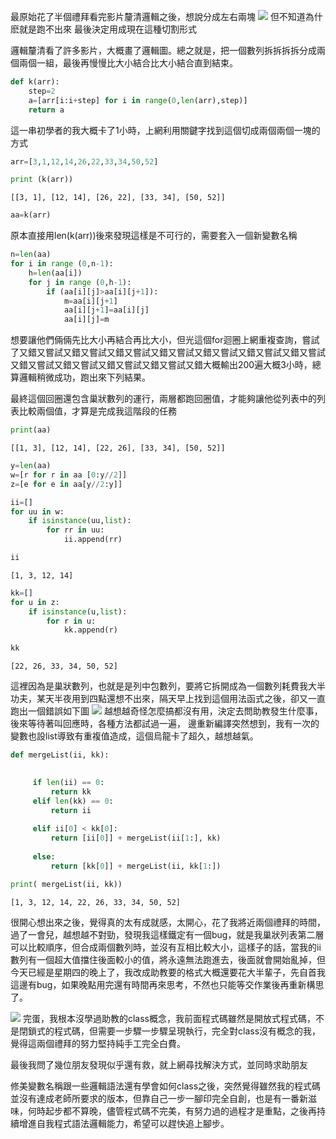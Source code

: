 最原始花了半個禮拜看完影片釐清邏輯之後，想說分成左右兩塊
![](https://github.com/yen880405/yenlin/blob/master/image/%E8%9E%A2%E5%B9%95%E5%BF%AB%E7%85%A7%202019-11-06%20%E4%B8%8B%E5%8D%884.26.00.png)
但不知道為什麽就是跑不出來
最後決定用成現在這種切割形式


邏輯釐清看了許多影片，大概畫了邏輯圖。總之就是，把一個數列拆拆拆拆分成兩個兩個一組，最後再慢慢比大小結合比大小結合直到結束。


```python
def k(arr):
    step=2
    a=[arr[i:i+step] for i in range(0,len(arr),step)]
    return a
```

這一串初學者的我大概卡了1小時，上網利用關鍵字找到這個切成兩個兩個一塊的方式


```python
arr=[3,1,12,14,26,22,33,34,50,52]
```


```python
print (k(arr))
```

    [[3, 1], [12, 14], [26, 22], [33, 34], [50, 52]]



```python
aa=k(arr)
```

原本直接用len(k(arr))後來發現這樣是不可行的，需要套入一個新變數名稱


```python
n=len(aa)
for i in range (0,n-1):
    h=len(aa[i])
    for j in range (0,h-1):
        if (aa[i][j]>aa[i][j+1]):
            m=aa[i][j+1]
            aa[i][j+1]=aa[i][j]
            aa[i][j]=m
```

想要讓他們倆倆先比大小再結合再比大小，但光這個for迴圈上網重複查詢，嘗試了又錯又嘗試又錯又嘗試又錯又嘗試又錯又嘗試又錯又嘗試又錯又嘗試又錯又嘗試又錯又嘗試又錯又嘗試又錯又嘗試又錯又嘗試又錯大概輸出200遍大概3小時，總算邏輯稍微成功，跑出來下列結果。

最終這個回圈還包含巢狀數列的運行，兩層都跑回圈值，才能夠讓他從列表中的列表比較兩個值，才算是完成我這階段的任務


```python
print(aa)
```

    [[1, 3], [12, 14], [22, 26], [33, 34], [50, 52]]



```python
y=len(aa)
w=[r for r in aa [0:y//2]]
z=[e for e in aa[y//2:y]]
```


```python
ii=[]
for uu in w:
    if isinstance(uu,list):
        for rr in uu:
            ii.append(rr) 
```


```python
ii
```




    [1, 3, 12, 14]




```python
kk=[]
for u in z:
    if isinstance(u,list):
        for r in u:
            kk.append(r)
```


```python
kk
```




    [22, 26, 33, 34, 50, 52]


這裡因為是巢狀數列，也就是是列中包數列，要將它拆開成為一個數列耗費我大半功夫，某天半夜用到四點還想不出來，隔天早上找到這個用法函式之後，卻又一直跑出一個錯誤如下圖
![](https://github.com/yen880405/yenlin/blob/master/image/%E8%9E%A2%E5%B9%95%E5%BF%AB%E7%85%A7%202019-11-07%20%E4%B8%8B%E5%8D%882.35.37.png)
越想越奇怪怎麼搞都沒有用，決定去問助教發生什麼事，後來等待著叫回應時，各種方法都試過一遍，
邊重新編譯突然想到，我有一次的變數也設list導致有重複值造成，這個烏龍卡了超久，越想越氣。

```python
def mergeList(ii, kk):

   
     if len(ii) == 0: 
         return kk
     elif len(kk) == 0: 
         return ii
   
     elif ii[0] < kk[0]:
         return [ii[0]] + mergeList(ii[1:], kk)
     
     else: 
         return [kk[0]] + mergeList(ii, kk[1:])
```


```python
print( mergeList(ii, kk))
```

    [1, 3, 12, 14, 22, 26, 33, 34, 50, 52]


很開心想出來之後，覺得真的太有成就感，太開心，花了我將近兩個禮拜的時間，過了一會兒，越想越不對勁，發現我這樣鐵定有一個bug，就是我巢狀列表第二層可以比較順序，但合成兩個數列時，並沒有互相比較大小，這樣子的話，當我的ii數列有一個超大值擋住後面較小的值，將永遠無法跑進去，後面就會開始亂掉，但今天已經是星期四的晚上了，我改成助教要的格式大概還要花大半輩子，先自首我這邊有bug，如果晚點用完還有時間再來思考，不然也只能等交作業後再重新構思了。

![](https://github.com/yen880405/yenlin/blob/master/image/%E8%9E%A2%E5%B9%95%E5%BF%AB%E7%85%A7%202019-11-07%20%E4%B8%8B%E5%8D%884.50.09.png)
完蛋，我根本沒學過助教的class概念，我前面程式碼雖然是開放式程式碼，不是閉鎖式的程式碼，但需要一步驟一步驟呈現執行，完全對class沒有概念的我，覺得這兩個禮拜的努力堅持純手工完全白費。

最後我問了幾位朋友發現似乎還有救，就上網尋找解決方式，並同時求助朋友

修美變數名稱跟一些邏輯語法還有學會如何class之後，突然覺得雖然我的程式碼並沒有達成老師所要求的版本，但靠自己一步一腳印完全自創，也是有一番新滋味，何時起步都不算晚，儘管程式碼不完美，有努力過的過程才是重點，之後再持續增進自我程式語法邏輯能力，希望可以趕快追上腳步。
